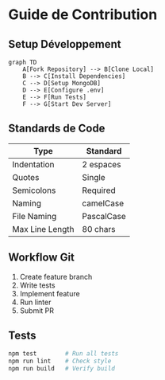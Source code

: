 # Guide de Contribution

## Setup Développement
```mermaid
graph TD
    A[Fork Repository] --> B[Clone Local]
    B --> C[Install Dependencies]
    C --> D[Setup MongoDB]
    D --> E[Configure .env]
    E --> F[Run Tests]
    F --> G[Start Dev Server]
```

## Standards de Code
| Type | Standard |
|------|----------|
| Indentation | 2 espaces |
| Quotes | Single |
| Semicolons | Required |
| Naming | camelCase |
| File Naming | PascalCase |
| Max Line Length | 80 chars |

## Workflow Git
1. Create feature branch
2. Write tests
3. Implement feature
4. Run linter
5. Submit PR

## Tests
```bash
npm test        # Run all tests
npm run lint    # Check style
npm run build   # Verify build
```